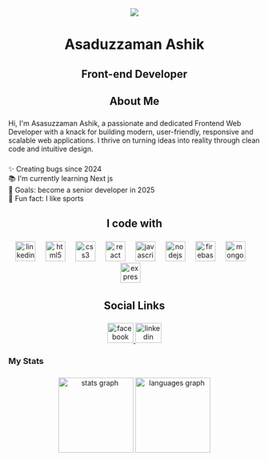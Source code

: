 <div align="center">
<!--   <img height="" src="https://i.ibb.co.com/NdqYBwMR/Brown-Black-Geometric-Personal-Branding-Linked-In-Banner-6.png"  /> -->
  <img height="" src="https://ibb.co.com/YFbBZdBM"  />
</div>

###

<h1 align="center">Asaduzzaman Ashik</h1>

###

<h2 align="center">Front-end Developer</h2>

###

<h2 align="center">About Me</h2>

###

<p align="left">Hi, I'm Asasuzzaman Ashik, a passionate and dedicated Frontend Web Developer with a knack for building modern, user-friendly,  responsive and scalable web applications. I thrive on turning ideas into reality through clean code and intuitive design.</p>

###

<p align="left">✨ Creating bugs since 2024<br>📚 I'm currently learning Next js<br>🎯 Goals: become a senior developer in 2025<br>🎲 Fun fact: I like sports</p>

###

<h2 align="center">I code with</h2>

###

<div align="center">
  <img src="https://skillicons.dev/icons?i=linkedin" height="40" alt="linkedin logo"  />
  <img width="12" />
  <img src="https://cdn.jsdelivr.net/gh/devicons/devicon/icons/html5/html5-original.svg" height="40" alt="html5 logo"  />
  <img width="12" />
  <img src="https://cdn.jsdelivr.net/gh/devicons/devicon/icons/css3/css3-original.svg" height="40" alt="css3 logo"  />
  <img width="12" />
  <img src="https://cdn.jsdelivr.net/gh/devicons/devicon/icons/react/react-original.svg" height="40" alt="react logo"  />
  <img width="12" />
  <img src="https://cdn.jsdelivr.net/gh/devicons/devicon/icons/javascript/javascript-original.svg" height="40" alt="javascript logo"  />
  <img width="12" />
  <img src="https://cdn.jsdelivr.net/gh/devicons/devicon/icons/nodejs/nodejs-original.svg" height="40" alt="nodejs logo"  />
  <img width="12" />
  <img src="https://cdn.jsdelivr.net/gh/devicons/devicon/icons/firebase/firebase-plain.svg" height="40" alt="firebase logo"  />
  <img width="12" />
  <img src="https://cdn.jsdelivr.net/gh/devicons/devicon/icons/mongodb/mongodb-original.svg" height="40" alt="mongodb logo"  />
  <img width="12" />
  <img src="https://cdn.jsdelivr.net/gh/devicons/devicon/icons/express/express-original.svg" height="40" alt="express logo"  />
  <img width="12" />

</div>

###

<h2 align="center">Social Links</h2>

###

<div align="center">
  <a href="https://www.facebook.com/az.ashik.18" target="_blank">
    <img src="https://raw.githubusercontent.com/maurodesouza/profile-readme-generator/master/src/assets/icons/social/facebook/default.svg" width="52" height="40" alt="facebook logo"  />
  </a>
  <a href="www.linkedin.com/in/asaduzzaman-ashik-167695345" target="_blank">
    <img src="https://raw.githubusercontent.com/maurodesouza/profile-readme-generator/master/src/assets/icons/social/linkedin/default.svg" width="52" height="40" alt="linkedin logo"  />
  </a>
</div>

###

<h3 align="left">My Stats</h3>

###

<div align="center">
  <img src="https://github-readme-stats.vercel.app/api?username=Yours-Ashik&hide_title=false&hide_rank=false&show_icons=true&include_all_commits=true&count_private=true&disable_animations=false&theme=dracula&locale=en&hide_border=false&order=1" height="150" alt="stats graph"  />
  <img src="https://github-readme-stats.vercel.app/api/top-langs?username=Yours-Ashik&locale=en&hide_title=false&layout=compact&card_width=320&langs_count=5&theme=dracula&hide_border=false&order=2" height="150" alt="languages graph"  />
</div>

###
